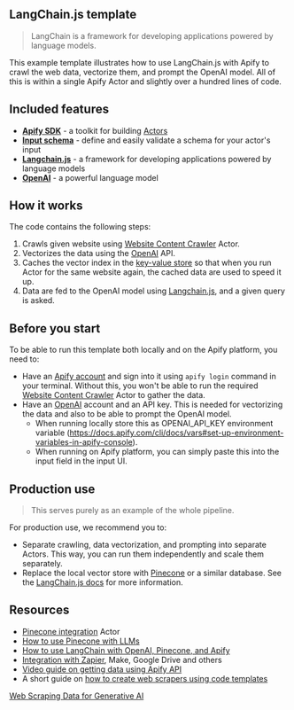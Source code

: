 ## LangChain.js template

> LangChain is a framework for developing applications powered by language models.
>

This example template illustrates how to use LangChain.js with Apify to crawl the web data, vectorize them, and prompt the OpenAI model. All of this is within a single Apify Actor and slightly over a hundred lines of code.

## Included features

- **[Apify SDK](https://docs.apify.com/sdk/js/)** - a toolkit for building [Actors](https://apify.com/actors)
- **[Input schema](https://docs.apify.com/platform/actors/development/input-schema)** - define and easily validate a schema for your actor's input
- **[Langchain.js](https://github.com/hwchase17/langchainjs)** - a framework for developing applications powered by language models
- **[OpenAI](https://openai.com/)** - a powerful language model

## How it works

The code contains the following steps:

1. Crawls given website using [Website Content Crawler](https://apify.com/apify/website-content-crawler) Actor.
2. Vectorizes the data using the [OpenAI](https://openai.com/) API.
3. Caches the vector index in the [key-value store](https://docs.apify.com/platform/storage/key-value-store) so that when you run Actor for the same website again, the cached data are used to speed it up.
4. Data are fed to the OpenAI model using [Langchain.js](https://github.com/hwchase17/langchainjs), and a given query is asked.

## Before you start

To be able to run this template both locally and on the Apify platform, you need to:

- Have an [Apify account](https://console.apify.com/) and sign into it using `apify login` command in your terminal. Without this, you won't be able to run the required [Website Content Crawler](https://apify.com/apify/website-content-crawler) Actor to gather the data.
- Have an [OpenAI](https://openai.com/) account and an API key. This is needed for vectorizing the data and also to be able to prompt the OpenAI model.
    - When running locally store this as OPENAI_API_KEY environment variable (https://docs.apify.com/cli/docs/vars#set-up-environment-variables-in-apify-console).
    - When running on Apify platform, you can simply paste this into the input field in the input UI.

## Production use

> This serves purely as an example of the whole pipeline.
>

For production use, we recommend you to:

- Separate crawling, data vectorization, and prompting into separate Actors. This way, you can run them independently and scale them separately.
- Replace the local vector store with [Pinecone](https://www.pinecone.io/) or a similar database. See the [LangChain.js docs](https://js.langchain.com/docs/) for more information.

## Resources

- [Pinecone integration](https://apify.com/jan.turon/pinecone-integration) Actor
- [How to use Pinecone with LLMs](https://blog.apify.com/what-is-pinecone-why-use-it-with-llms/)
- [How to use LangChain with OpenAI, Pinecone, and Apify](https://blog.apify.com/how-to-use-langchain/)
- [Integration with Zapier](https://apify.com/integrations), Make, Google Drive and others
- [Video guide on getting data using Apify API](https://www.youtube.com/watch?v=ViYYDHSBAKM)
- A short guide on [how to create web scrapers using code templates](https://www.youtube.com/watch?v=u-i-Korzf8w)

[Web Scraping Data for Generative AI](https://www.youtube.com/watch?v=8uvHH-ocSes)

